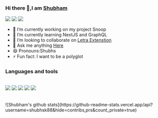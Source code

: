 ### Hi there 👋,I am [Shubham](hhtps://shubhski.me)

<a href="https://twitter.com/shubhski" target="_new"><img src="https://img.icons8.com/color/48/000000/twitter.png"/></a>
<a href="https://www.linkedin.com/in/shubhski/" target="_new"><img src="https://img.icons8.com/fluent/48/000000/linkedin.png"/></a>
<a href="shubham88ingh@gmail.com"><img src="https://img.icons8.com/ios/48/000000/important-mail.png"/></a>




- 🔭 I’m currently working on  my project Snoop
- 🌱 I’m currently learning NextJS and GraphQL
- 👯 I’m looking to collaborate on [Letra Extenstion](https://github.com/shubhsk88/letra-extension)
- 💬 Ask me anything [Here](https://github.com/shubhsk88/shubhsk88/issues)
- 😄 Pronouns:Shubhs
- ⚡ Fun fact: I want to be a polyglot 

### Languages and tools
<br/>
<div>
<img src="https://img.icons8.com/plasticine/48/000000/react.png"/>
<img src="https://img.icons8.com/color/48/000000/graphql.png"/>
<img src="https://img.icons8.com/color/48/000000/javascript.png"/>
<img src="https://img.icons8.com/color/48/000000/mongodb.png"/>
<img src="https://img.icons8.com/color/48/000000/nodejs.png"/>
</div>
<br/>
<br/>
![Shubham's github stats](https://github-readme-stats.vercel.app/api?username=shubhsk88&hide=contribs,prs&count_private=true)
